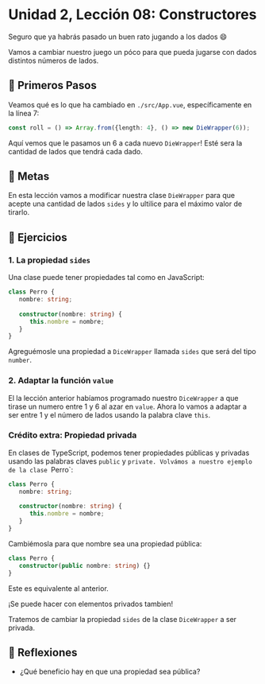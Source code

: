 # Unidad 2, Lección 08: Constructores

Seguro que ya habrás pasado un buen rato jugando a los dados 😄

Vamos a cambiar nuestro juego un póco para que pueda jugarse con dados distintos números de lados.

## 🐾 Primeros Pasos

Veamos qué es lo que ha cambiado en `./src/App.vue`, específicamente en la línea 7:

```typescript
const roll = () => Array.from({length: 4}, () => new DieWrapper(6));
```

Aquí vemos que le pasamos un 6 a cada nuevo `DieWrapper`! Esté sera la cantidad de lados que tendrá cada dado.

## 🥅 Metas

En esta lección vamos a modificar nuestra clase `DieWrapper` para que acepte una cantidad de lados `sides` y lo ultilice para el máximo valor de tirarlo.

## 🤸 Ejercicios

### 1. La propiedad `sides`

Una clase puede tener propiedades tal como en JavaScript:

```typescript
class Perro {
   nombre: string;
   
   constructor(nombre: string) {
      this.nombre = nombre;
   }
}
```

Agreguémosle una propiedad a `DiceWrapper` llamada `sides` que será del tipo `number`.

### 2. Adaptar la función `value`

El la lección anterior habíamos programado nuestro `DiceWrapper` a que tirase un numero entre 1 y 6 al azar en `value`. Ahora lo vamos a adaptar a ser entre 1 y el número de lados usando la palabra clave `this`.

### Crédito extra: Propiedad privada

En clases de TypeScript, podemos tener propiedades públicas y privadas usando las palabras claves `public` y `private. Volvámos a nuestro ejemplo de la clase `Perro`:

```typescript
class Perro {
   nombre: string;
   
   constructor(nombre: string) {
      this.nombre = nombre;
   }
}
```

Cambiémosla para que nombre sea una propiedad pública:

```typescript
class Perro {
   constructor(public nombre: string) {}
}
```

Este es equivalente al anterior. 

¡Se puede hacer con elementos privados tambien! 

Tratemos de cambiar la propiedad `sides` de la clase `DiceWrapper` a ser privada.

## 🤔 Reflexiones

- ¿Qué beneficio hay en que una propiedad sea pública?
